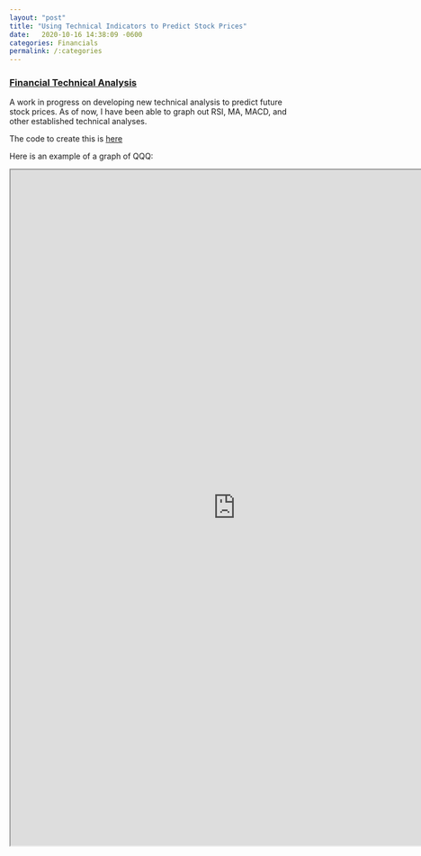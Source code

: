 ```yaml
---
layout: "post"
title: "Using Technical Indicators to Predict Stock Prices"
date:   2020-10-16 14:38:09 -0600
categories: Financials
permalink: /:categories
---
```


<h3> <a href="https://github.com/tkravits/Financials">Financial Technical Analysis</a></h3>

A work in progress on developing new technical analysis to predict future stock prices. As of now, I have been able to graph out RSI, MA, MACD, and other established technical analyses.

The code to create this is <a href="https://github.com/tkravits/Financials">here</a>

Here is an example of a graph of QQQ:

<iframe src="https://htmlpreview.github.io/?https://github.com/tkravits/Financials/blob/master/Indicator.html" height="1200" width="800" title="description"></iframe>
